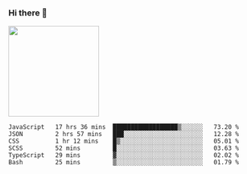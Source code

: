 ### Hi there 👋

<!--
**hwolf0610/hwolf0610** is a ✨ _special_ ✨ repository because its `README.md` (this file) appears on your GitHub profile.

Here are some ideas to get you started:

- 🔭 I’m currently working on ...
- 🌱 I’m currently learning ...
- 👯 I’m looking to collaborate on ...
- 🤔 I’m looking for help with ...
- 💬 Ask me about ...
- 📫 How to reach me: ...
- 😄 Pronouns: ...
- ⚡ Fun fact: ...
-->

<img height="180em" src="https://github-readme-stats.vercel.app/api?username=hwolf0610&show_icons=true&hide_border=true&&count_private=true&include_all_commits=true" />


<!--START_SECTION:waka-->

```text
JavaScript   17 hrs 36 mins  ██████████████████▒░░░░░░   73.20 %
JSON         2 hrs 57 mins   ███░░░░░░░░░░░░░░░░░░░░░░   12.28 %
CSS          1 hr 12 mins    █▒░░░░░░░░░░░░░░░░░░░░░░░   05.01 %
SCSS         52 mins         █░░░░░░░░░░░░░░░░░░░░░░░░   03.63 %
TypeScript   29 mins         ▓░░░░░░░░░░░░░░░░░░░░░░░░   02.02 %
Bash         25 mins         ▒░░░░░░░░░░░░░░░░░░░░░░░░   01.79 %
```

<!--END_SECTION:waka-->
